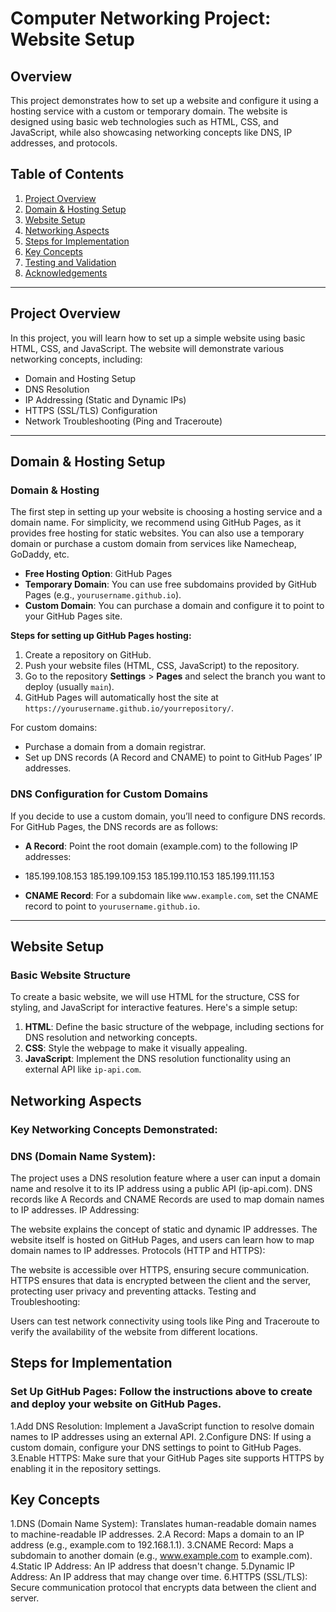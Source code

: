 # Computer Networking Project: Website Setup

## Overview

This project demonstrates how to set up a website and configure it using a hosting service with a custom or temporary domain. The website is designed using basic web technologies such as HTML, CSS, and JavaScript, while also showcasing networking concepts like DNS, IP addresses, and protocols.

## Table of Contents

1. [Project Overview](#project-overview)
2. [Domain & Hosting Setup](#domain--hosting-setup)
3. [Website Setup](#website-setup)
4. [Networking Aspects](#networking-aspects)
5. [Steps for Implementation](#steps-for-implementation)
6. [Key Concepts](#key-concepts)
7. [Testing and Validation](#testing-and-validation)
8. [Acknowledgements](#acknowledgements)

---

## Project Overview

In this project, you will learn how to set up a simple website using basic HTML, CSS, and JavaScript. The website will demonstrate various networking concepts, including:

- Domain and Hosting Setup
- DNS Resolution
- IP Addressing (Static and Dynamic IPs)
- HTTPS (SSL/TLS) Configuration
- Network Troubleshooting (Ping and Traceroute)

---

## Domain & Hosting Setup

### Domain & Hosting

The first step in setting up your website is choosing a hosting service and a domain name. For simplicity, we recommend using GitHub Pages, as it provides free hosting for static websites. You can also use a temporary domain or purchase a custom domain from services like Namecheap, GoDaddy, etc.

- **Free Hosting Option**: GitHub Pages
- **Temporary Domain**: You can use free subdomains provided by GitHub Pages (e.g., `yourusername.github.io`).
- **Custom Domain**: You can purchase a domain and configure it to point to your GitHub Pages site.

**Steps for setting up GitHub Pages hosting:**
1. Create a repository on GitHub.
2. Push your website files (HTML, CSS, JavaScript) to the repository.
3. Go to the repository **Settings** > **Pages** and select the branch you want to deploy (usually `main`).
4. GitHub Pages will automatically host the site at `https://yourusername.github.io/yourrepository/`.

For custom domains:
- Purchase a domain from a domain registrar.
- Set up DNS records (A Record and CNAME) to point to GitHub Pages’ IP addresses.

### DNS Configuration for Custom Domains

If you decide to use a custom domain, you’ll need to configure DNS records. For GitHub Pages, the DNS records are as follows:
- **A Record**: Point the root domain (example.com) to the following IP addresses:
- 185.199.108.153 185.199.109.153 185.199.110.153 185.199.111.153

- **CNAME Record**: For a subdomain like `www.example.com`, set the CNAME record to point to `yourusername.github.io`.

---

## Website Setup

### Basic Website Structure

To create a basic website, we will use HTML for the structure, CSS for styling, and JavaScript for interactive features. Here's a simple setup:

1. **HTML**: Define the basic structure of the webpage, including sections for DNS resolution and networking concepts.
2. **CSS**: Style the webpage to make it visually appealing.
3. **JavaScript**: Implement the DNS resolution functionality using an external API like `ip-api.com`.

## Networking Aspects
### Key Networking Concepts Demonstrated:
### DNS (Domain Name System):

The project uses a DNS resolution feature where a user can input a domain name and resolve it to its IP address using a public API (ip-api.com).
DNS records like A Records and CNAME Records are used to map domain names to IP addresses.
IP Addressing:

The website explains the concept of static and dynamic IP addresses.
The website itself is hosted on GitHub Pages, and users can learn how to map domain names to IP addresses.
Protocols (HTTP and HTTPS):

The website is accessible over HTTPS, ensuring secure communication.
HTTPS ensures that data is encrypted between the client and the server, protecting user privacy and preventing attacks.
Testing and Troubleshooting:

Users can test network connectivity using tools like Ping and Traceroute to verify the availability of the website from different locations.

## Steps for Implementation
### Set Up GitHub Pages: Follow the instructions above to create and deploy your website on GitHub Pages.
1.Add DNS Resolution: Implement a JavaScript function to resolve domain names to IP addresses using an external API.
2.Configure DNS: If using a custom domain, configure your DNS settings to point to GitHub Pages.
3.Enable HTTPS: Make sure that your GitHub Pages site supports HTTPS by enabling it in the repository settings.

## Key Concepts
1.DNS (Domain Name System): Translates human-readable domain names to machine-readable IP addresses.
2.A Record: Maps a domain to an IP address (e.g., example.com to 192.168.1.1).
3.CNAME Record: Maps a subdomain to another domain (e.g., www.example.com to example.com).
4.Static IP Address: An IP address that doesn't change.
5.Dynamic IP Address: An IP address that may change over time.
6.HTTPS (SSL/TLS): Secure communication protocol that encrypts data between the client and server.


